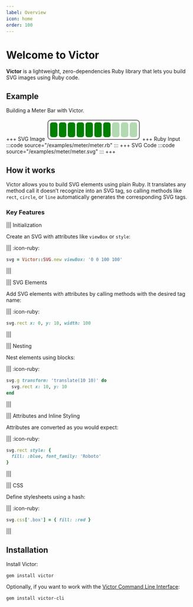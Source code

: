 ```yaml
---
label: Overview
icon: home
order: 100
---
```


# Welcome to Victor

**Victor** is a lightweight, zero-dependencies Ruby library that lets you build
SVG images using Ruby code.

## Example

Building a Meter Bar with Victor.

+++ SVG Image
![](/examples/meter/meter.svg)
+++ Ruby Input
:::code source="/examples/meter/meter.rb" :::
+++ SVG Code
:::code source="/examples/meter/meter.svg" :::
+++

## How it works

Victor allows you to build SVG elements using plain Ruby. It translates any
method call it doesn’t recognize into an SVG tag, so calling methods like
`rect`, `circle`, or `line` automatically generates the corresponding SVG
tags.


### Key Features

||| Initialization

Create an SVG with attributes like `viewBox` or `style`:

||| :icon-ruby:

```ruby
svg = Victor::SVG.new viewBox: '0 0 100 100'
```

|||


||| SVG Elements

Add SVG elements with attributes by calling methods with the desired tag name:

||| :icon-ruby:

```ruby
svg.rect x: 0, y: 10, width: 100
```

|||

||| Nesting

Nest elements using blocks:

||| :icon-ruby:

```ruby
svg.g transform: 'translate(10 10)' do
  svg.rect x: 10, y: 10
end
```

|||

||| Attributes and Inline Styling

Attributes are converted as you would expect:

||| :icon-ruby:

```ruby
svg.rect style: {
  fill: :blue, font_family: 'Roboto'
}
```

|||

||| CSS

Define stylesheets using a hash:

||| :icon-ruby:

```ruby
svg.css['.box'] = { fill: :red }
```

|||

## Installation

Install Victor:

```shell
gem install victor
```

Optionally, if you want to work with the
[Victor Command Line Interface](/usage-patterns/cli/):

```shell
gem install victor-cli
```